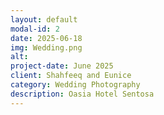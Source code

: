 ```yaml
---
layout: default
modal-id: 2
date: 2025-06-18
img: Wedding.png
alt: 
project-date: June 2025
client: Shahfeeq and Eunice
category: Wedding Photography
description: Oasia Hotel Sentosa
---
```

